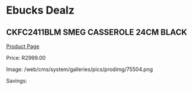 
# Ebucks Dealz
## CKFC2411BLM SMEG CASSEROLE 24CM BLACK
[Product Page](https://www.ebucks.com/web/shop/productSelected.do?prodId=1170705776&catId=704983235)

Price: R2999.00

Image: /web/cms/system/galleries/pics/prodimg/75504.png

Savings: 


	